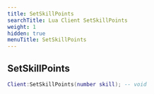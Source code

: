 ```yaml
---
title: SetSkillPoints
searchTitle: Lua Client SetSkillPoints
weight: 1
hidden: true
menuTitle: SetSkillPoints
---
```

## SetSkillPoints
```lua
Client:SetSkillPoints(number skill); -- void
```